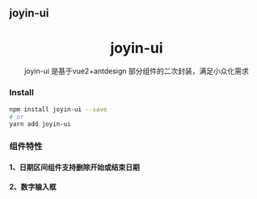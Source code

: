 ## joyin-ui
<div align="center">
  <h1>joyin-ui</h1>
</div>

<div align="center">
    <p> joyin-ui 是基于vue2+antdesign 部分组件的二次封装，满足小众化需求 </p>
</div>

### Install

```bash
npm install joyin-ui --save
# or
yarn add joyin-ui

```
### 组件特性
#### 1、日期区间组件支持删除开始或结束日期

#### 2、数字输入框
